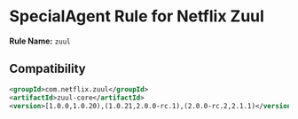 # SpecialAgent Rule for Netflix Zuul

**Rule Name:** `zuul`

## Compatibility

```xml
<groupId>com.netflix.zuul</groupId>
<artifactId>zuul-core</artifactId>
<version>[1.0.0,1.0.20),(1.0.21,2.0.0-rc.1),(2.0.0-rc.2,2.1.1)</version>
```
